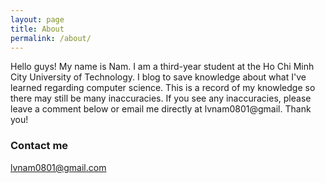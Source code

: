```yaml
---
layout: page
title: About
permalink: /about/
---
```


Hello guys! My name is Nam. I am a third-year student at the Ho Chi Minh City University of Technology. I blog to save knowledge about what I've learned regarding computer science. This is a record of my knowledge so there may still be many inaccuracies. If you see any inaccuracies, please leave a comment below or email me directly at lvnam0801@gmail. Thank you!

### Contact me

[lvnam0801@gmail.com](mailto:lvnam0801@gmail.com)